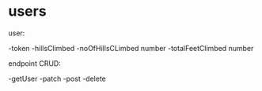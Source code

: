 # users

user:

-token
-hillsClimbed
-noOfHillsCLimbed number
-totalFeetClimbed number

endpoint CRUD:

-getUser
-patch
-post
-delete
